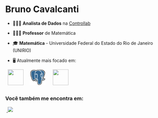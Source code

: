 # Bruno Cavalcanti


- 👨🏼‍💻 **Analista de Dados** na [Controllab](https://controllab.com/)
- 👨🏼‍🏫 **Professor** de Matemática
- :mortar_board: **Matemática** - Universidade Federal do Estado do Rio de Janeiro (UNIRIO)


- 🖥️ Atualmente mais focado em:
<div style="display: inline">
  &nbsp;&nbsp;<img width='50' height='50' src="https://cdn.jsdelivr.net/gh/devicons/devicon/icons/python/python-original.svg" />&nbsp;&nbsp;
  &nbsp;&nbsp;<img width='50' height='50' src="https://github.com/devicons/devicon/blob/v2.15.1/icons/postgresql/postgresql-original.svg" />&nbsp;&nbsp;&nbsp;
  &nbsp;&nbsp;<img width='50' height='50' src="https://github.com/microsoft/PowerBI-Icons/blob/main/SVG/Power-BI.svg" />&nbsp;&nbsp;
</div> 

##

### Você também me encontra em:
&nbsp;<a href="https://www.linkedin.com/in/bruno-cavalcanti-de-ara%C3%BAjo-souto-santos/">
  <img src="https://img.shields.io/badge/linkedin-%230077B5.svg?style=for-the-badge&logo=linkedin&logoColor=white">
</a>
